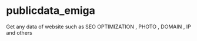 # publicdata_emiga
Get any data of website such as SEO OPTIMIZATION , PHOTO , DOMAIN , IP and others
